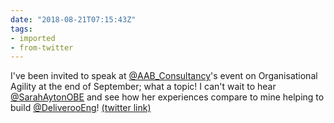 ```yaml
---
date: "2018-08-21T07:15:43Z"
tags:
- imported
- from-twitter
---
```

I've been invited to speak at [@AAB_Consultancy](/twitter/#/AAB_Consultancy)'s event on Organisational Agility at the end of September; what a topic! I can't wait to hear [@SarahAytonOBE](/twitter/#/SarahAytonOBE) and see how her experiences compare to mine helping to build [@DeliverooEng](/twitter/#/DeliverooEng)! [(twitter link)](/twitter/#/lcfordyce/status/1028950851887489024)
